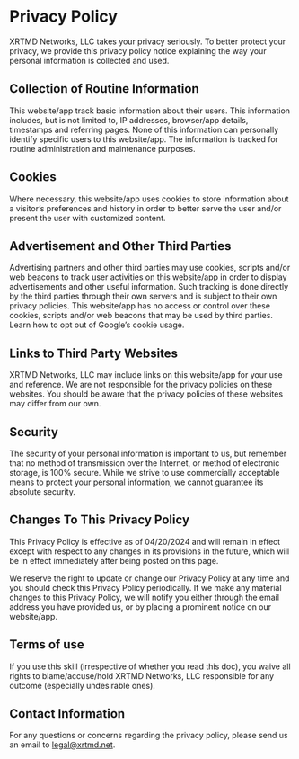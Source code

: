 # Privacy Policy
XRTMD Networks, LLC takes your privacy seriously. To better protect your privacy, we provide this privacy policy notice explaining the way your personal information is collected and used.

## Collection of Routine Information
This website/app track basic information about their users. This information includes, but is not limited to, IP addresses, browser/app details, timestamps and referring pages. None of this information can personally identify specific users to this website/app. The information is tracked for routine administration and maintenance purposes.

## Cookies
Where necessary, this website/app uses cookies to store information about a visitor’s preferences and history in order to better serve the user and/or present the user with customized content.

## Advertisement and Other Third Parties
Advertising partners and other third parties may use cookies, scripts and/or web beacons to track user activities on this website/app in order to display advertisements and other useful information. Such tracking is done directly by the third parties through their own servers and is subject to their own privacy policies. This website/app has no access or control over these cookies, scripts and/or web beacons that may be used by third parties. Learn how to opt out of Google’s cookie usage.

## Links to Third Party Websites
XRTMD Networks, LLC may include links on this website/app for your use and reference. We are not responsible for the privacy policies on these websites. You should be aware that the privacy policies of these websites may differ from our own.

## Security
The security of your personal information is important to us, but remember that no method of transmission over the Internet, or method of electronic storage, is 100% secure. While we strive to use commercially acceptable means to protect your personal information, we cannot guarantee its absolute security.

## Changes To This Privacy Policy
This Privacy Policy is effective as of 04/20/2024 and will remain in effect except with respect to any changes in its provisions in the future, which will be in effect immediately after being posted on this page.

We reserve the right to update or change our Privacy Policy at any time and you should check this Privacy Policy periodically. If we make any material changes to this Privacy Policy, we will notify you either through the email address you have provided us, or by placing a prominent notice on our website/app.

## Terms of use
If you use this skill (irrespective of whether you read this doc), you waive all rights to blame/accuse/hold XRTMD Networks, LLC responsible for any outcome (especially undesirable ones).

## Contact Information
For any questions or concerns regarding the privacy policy, please send us an email to legal@xrtmd.net.
